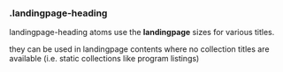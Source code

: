 ### .landingpage-heading

landingpage-heading atoms use the **landingpage** sizes for various titles.

they can be used in landingpage contents where no collection titles
are available (i.e. static collections like program listings)
